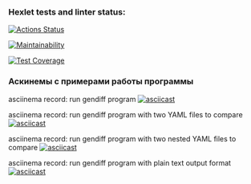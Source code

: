 ### Hexlet tests and linter status:
[![Actions Status](https://github.com/mishablokhin/python-project-50/actions/workflows/hexlet-check.yml/badge.svg)](https://github.com/mishablokhin/python-project-50/actions)

[![Maintainability](https://api.codeclimate.com/v1/badges/f77e021924c7f230371a/maintainability)](https://codeclimate.com/github/mishablokhin/python-project-50/maintainability)

[![Test Coverage](https://api.codeclimate.com/v1/badges/f77e021924c7f230371a/test_coverage)](https://codeclimate.com/github/mishablokhin/python-project-50/test_coverage)

### Аскинемы с примерами работы программы
asciinema record: run gendiff program
[![asciicast](https://asciinema.org/a/uwRAO40GQtLfb7drCBpUkdXKd.svg)](https://asciinema.org/a/uwRAO40GQtLfb7drCBpUkdXKd)

asciinema record: run gendiff program with two YAML files to compare
[![asciicast](https://asciinema.org/a/PfzYscjRrbpGCKzhpU2qJrKKR.svg)](https://asciinema.org/a/PfzYscjRrbpGCKzhpU2qJrKKR)

asciinema record: run gendiff program with two nested YAML files to compare
[![asciicast](https://asciinema.org/a/90N84DBWnMQMoznzrqeVQqCw5.svg)](https://asciinema.org/a/90N84DBWnMQMoznzrqeVQqCw5)

asciinema record: run gendiff program with plain text output format
[![asciicast](https://asciinema.org/a/a7U2zanFWya4bFHPnURfgyFFU.svg)](https://asciinema.org/a/a7U2zanFWya4bFHPnURfgyFFU)